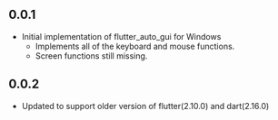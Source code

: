 ## 0.0.1

-   Initial implementation of flutter_auto_gui for Windows
    -   Implements all of the keyboard and mouse functions.
    -   Screen functions still missing.

## 0.0.2

-   Updated to support older version of flutter(2.10.0) and dart(2.16.0)
